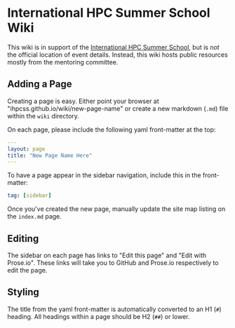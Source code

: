 # International HPC Summer School Wiki

This wiki is in support of the [International HPC Summer School](http://www.ihpcss.org), but is *not* the official location of event details.
Instead, this wiki hosts public resources mostly from the mentoring committee.

## Adding a Page

Creating a page is easy.
Either point your browser at "ihpcss.github.io/wiki/new-page-name" or create a new markdown (`.md`) file within the `wiki` directory.

On each page, please include the following yaml front-matter at the top:

``` yaml
---
layout: page
title: "New Page Name Here"
---
```

To have a page appear in the sidebar navigation, include this in the front-matter:

``` yaml
tag: [sidebar]
```

Once you've created the new page, manually update the site map listing on the `index.md` page.

## Editing

The sidebar on each page has links to "Edit this page" and "Edit with Prose.io".
These links will take you to GitHub and Prose.io respectively to edit the page.

## Styling

The title from the yaml front-matter is automatically converted to an H1 (`#`) heading.
All headings within a page should be H2 (`##`) or lower.
